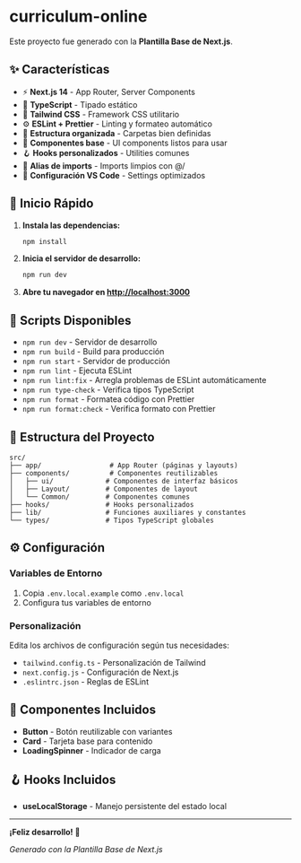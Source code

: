 # curriculum-online

Este proyecto fue generado con la **Plantilla Base de Next.js**.

## ✨ Características

- ⚡ **Next.js 14** - App Router, Server Components
- 🔷 **TypeScript** - Tipado estático 
- 🎨 **Tailwind CSS** - Framework CSS utilitario
- ⚙️ **ESLint + Prettier** - Linting y formateo automático
- 📁 **Estructura organizada** - Carpetas bien definidas
- 🧩 **Componentes base** - UI components listos para usar
- 🪝 **Hooks personalizados** - Utilities comunes
- 🎯 **Alias de imports** - Imports limpios con @/
- 🔧 **Configuración VS Code** - Settings optimizados

## 🚀 Inicio Rápido

1. **Instala las dependencias:**
   ```bash
   npm install
   ```

2. **Inicia el servidor de desarrollo:**
   ```bash
   npm run dev
   ```

3. **Abre tu navegador en [http://localhost:3000](http://localhost:3000)**

## 📜 Scripts Disponibles

- `npm run dev` - Servidor de desarrollo
- `npm run build` - Build para producción  
- `npm run start` - Servidor de producción
- `npm run lint` - Ejecuta ESLint
- `npm run lint:fix` - Arregla problemas de ESLint automáticamente
- `npm run type-check` - Verifica tipos TypeScript
- `npm run format` - Formatea código con Prettier
- `npm run format:check` - Verifica formato con Prettier

## 📁 Estructura del Proyecto

```
src/
├── app/                 # App Router (páginas y layouts)
├── components/          # Componentes reutilizables
│   ├── ui/             # Componentes de interfaz básicos
│   ├── Layout/         # Componentes de layout
│   └── Common/         # Componentes comunes
├── hooks/              # Hooks personalizados
├── lib/                # Funciones auxiliares y constantes
└── types/              # Tipos TypeScript globales
```

## ⚙️ Configuración

### Variables de Entorno

1. Copia `.env.local.example` como `.env.local`
2. Configura tus variables de entorno

### Personalización

Edita los archivos de configuración según tus necesidades:
- `tailwind.config.ts` - Personalización de Tailwind
- `next.config.js` - Configuración de Next.js
- `.eslintrc.json` - Reglas de ESLint

## 🎨 Componentes Incluidos

- **Button** - Botón reutilizable con variantes
- **Card** - Tarjeta base para contenido
- **LoadingSpinner** - Indicador de carga

## 🪝 Hooks Incluidos

- **useLocalStorage** - Manejo persistente del estado local

---

**¡Feliz desarrollo! 🎉**

_Generado con la Plantilla Base de Next.js_
